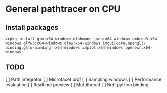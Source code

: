 
# General pathtracer on CPU

## Install packages

```vcpkg install glm:x64-windows nlohmann-json:x64-windows embree3:x64-windows glfw3:x64-windows glew:x64-windows imgui[core,opengl3-binding,glfw-binding]:x64-windows implot:x64-windows openexr:x64-windows```

## TODO

[ ] Path integrator
[ ] Microfacet brdf
[ ] Sampling windows
[ ] Performance evaluation
[ ] Realtime preview
[ ] Multithread
[ ] Brdf python binding

